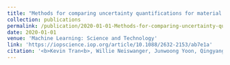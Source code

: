 ```yaml
---
title: "Methods for comparing uncertainty quantifications for material property predictions"
collection: publications
permalink: /publication/2020-01-01-Methods-for-comparing-uncertainty-quantifications-for-material-property-predictions
date: 2020-01-01
venue: 'Machine Learning: Science and Technology'
link: 'https://iopscience.iop.org/article/10.1088/2632-2153/ab7e1a'
citation: '<b>Kevin Tran<b>, Willie Neiswanger, Junwoong Yoon, Qingyang Zhang, Eric Xing, Zachary Ulissi, "Methods for comparing uncertainty quantifications for material property predictions". Machine Learning: Science and Technology, 2020.'
---
```

